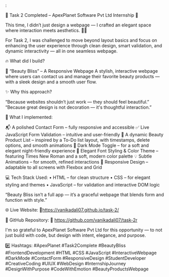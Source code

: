 :

🌟 Task 2 Completed – ApexPlanet Software Pvt Ltd Internship 🌟

This time, I didn’t just design a webpage —
I crafted an elegant space where interaction meets aesthetics. 💄✨

For Task 2, I was challenged to move beyond layout basics and focus on enhancing the user experience through clean design, smart validation, and dynamic interactivity — all in one seamless webpage.

🔥 What did I build?

💅 “Beauty Bliss” – A Responsive Webpage
A stylish, interactive webpage where users can contact us and manage their favorite beauty products — with a sleek design and a smooth user flow.

✨ Why this approach?

“Because websites shouldn’t just work — they should feel beautiful.”
“Because great design is not decoration — it's thoughtful interaction.”

🎯 What I implemented:

📬 A polished Contact Form – fully responsive and accessible
✅ Live JavaScript Form Validation – intuitive and user-friendly
📝 A dynamic Beauty Product List – inspired by a To-Do list layout, with timestamps, delete options, and smooth animations
🌙 Dark Mode Toggle – for a soft and elegant night-friendly experience
🎨 Elegant Font Styling & Color Theme – featuring Times New Roman and a soft, modern color palette
💡 Subtle Animations – for smooth, refined interactions
📱 Responsive Design – adaptable to all screens with Flexbox and Grid

💻 Tech Stack Used:
• HTML – for clean structure
• CSS – for elegant styling and themes
• JavaScript – for validation and interactive DOM logic

“Beauty Bliss isn’t a full app — it’s a graceful webpage that blends form and function with style.”

🌐 Live Website:
🔗https://vanikadali07.github.io/task-2/

📂 GitHub Repository:
🔗 https://github.com/vanikadali07/task-2r

I'm so grateful to ApexPlanet Software Pvt Ltd for this opportunity — to not just build with code, but design with intent, elegance, and purpose.

#️⃣ Hashtags:
#ApexPlanet #Task2Complete #BeautyBliss #FrontendDevelopment #HTML #CSS #JavaScript
#InteractiveWebpage #DarkMode #ContactForm #ResponsiveDesign #StudentDeveloper
#CreativeCoding #UIUX #WebDesign #InternshipJourney #DesignWithPurpose
#CodeWithEmotion #BeautyProductsWebpage
